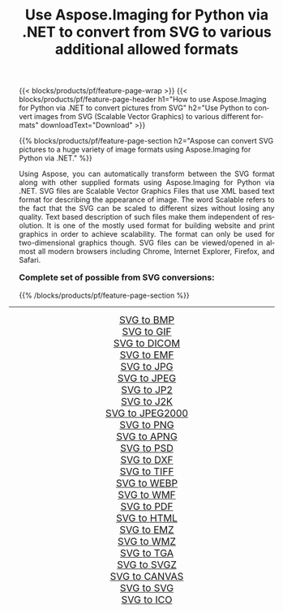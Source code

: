 ﻿---
title: Use Aspose.Imaging for Python via .NET to convert from SVG to various additional allowed formats 
weight: 3920
url: /python-net/conversion/from/svg/ 
lang: en
langdirlevel: 2
locales: zh-hans,ja,it,ru,de,es,fr,nl,id,lt,pl,pt,vi,tr,ko,zh-hant,ar,hi,th,sv,cs,uk,he
description: You can quickly transform from SVG(Scalable Vector Graphics) into various formats using Aspose.Imaging for Python via .NET.
---

{{< blocks/products/pf/feature-page-wrap >}}
{{< blocks/products/pf/feature-page-header h1="How to use Aspose.Imaging for Python via .NET to convert pictures from SVG" h2="Use Python to convert images from SVG (Scalable Vector Graphics) to various different formats" downloadText="Download" >}}


{{% blocks/products/pf/feature-page-section  h2="Aspose can convert SVG pictures to a huge variety of image formats using Aspose.Imaging for Python via .NET." %}}
<p align=justify>Using Aspose, you can automatically transform between the SVG format along with other supplied formats using Aspose.Imaging for Python via .NET. SVG files are Scalable Vector Graphics Files that use XML based text format for describing the appearance of image. The word Scalable refers to the fact that the SVG can be scaled to different sizes without losing any quality. Text based description of such files make them independent of resolution. It is one of the mostly used format for building website and print graphics in order to achieve scalability. The format can only be used for two-dimensional graphics though. SVG files can be viewed/opened in almost all modern browsers including Chrome, Internet Explorer, Firefox, and Safari.</p>
<h3 style="margin-top:16px;">
Complete set of possible from SVG conversions:
</h3>
{{% /blocks/products/pf/feature-page-section %}}
<div class="container-fluid productfamilypage bg-gray">
    <div class="convertypes bg-gray agp-content section">
        <div class="container">
		<hr style="margin-left:-20px;"/>
		<div class="row other-converters" style="gap: 10px;font-size: 19px;text-align:center;">
		    <div class='col-md-3 other-converter remove-lp remove-rp'><a href="/imaging/python-net/conversion/svg-to-bmp/" style="padding:15px;">SVG to BMP</a></div><div class='col-md-3 other-converter remove-lp remove-rp'><a href="/imaging/python-net/conversion/svg-to-gif/" style="padding:15px;">SVG to GIF</a></div><div class='col-md-3 other-converter remove-lp remove-rp'><a href="/imaging/python-net/conversion/svg-to-dicom/" style="padding:15px;">SVG to DICOM</a></div><div class='col-md-3 other-converter remove-lp remove-rp'><a href="/imaging/python-net/conversion/svg-to-emf/" style="padding:15px;">SVG to EMF</a></div><div class='col-md-3 other-converter remove-lp remove-rp'><a href="/imaging/python-net/conversion/svg-to-jpg/" style="padding:15px;">SVG to JPG</a></div><div class='col-md-3 other-converter remove-lp remove-rp'><a href="/imaging/python-net/conversion/svg-to-jpeg/" style="padding:15px;">SVG to JPEG</a></div><div class='col-md-3 other-converter remove-lp remove-rp'><a href="/imaging/python-net/conversion/svg-to-jp2/" style="padding:15px;">SVG to JP2</a></div><div class='col-md-3 other-converter remove-lp remove-rp'><a href="/imaging/python-net/conversion/svg-to-j2k/" style="padding:15px;">SVG to J2K</a></div><div class='col-md-3 other-converter remove-lp remove-rp'><a href="/imaging/python-net/conversion/svg-to-jpeg2000/" style="padding:15px;">SVG to JPEG2000</a></div><div class='col-md-3 other-converter remove-lp remove-rp'><a href="/imaging/python-net/conversion/svg-to-png/" style="padding:15px;">SVG to PNG</a></div><div class='col-md-3 other-converter remove-lp remove-rp'><a href="/imaging/python-net/conversion/svg-to-apng/" style="padding:15px;">SVG to APNG</a></div><div class='col-md-3 other-converter remove-lp remove-rp'><a href="/imaging/python-net/conversion/svg-to-psd/" style="padding:15px;">SVG to PSD</a></div><div class='col-md-3 other-converter remove-lp remove-rp'><a href="/imaging/python-net/conversion/svg-to-dxf/" style="padding:15px;">SVG to DXF</a></div><div class='col-md-3 other-converter remove-lp remove-rp'><a href="/imaging/python-net/conversion/svg-to-tiff/" style="padding:15px;">SVG to TIFF</a></div><div class='col-md-3 other-converter remove-lp remove-rp'><a href="/imaging/python-net/conversion/svg-to-webp/" style="padding:15px;">SVG to WEBP</a></div><div class='col-md-3 other-converter remove-lp remove-rp'><a href="/imaging/python-net/conversion/svg-to-wmf/" style="padding:15px;">SVG to WMF</a></div><div class='col-md-3 other-converter remove-lp remove-rp'><a href="/imaging/python-net/conversion/svg-to-pdf/" style="padding:15px;">SVG to PDF</a></div><div class='col-md-3 other-converter remove-lp remove-rp'><a href="/imaging/python-net/conversion/svg-to-html/" style="padding:15px;">SVG to HTML</a></div><div class='col-md-3 other-converter remove-lp remove-rp'><a href="/imaging/python-net/conversion/svg-to-emz/" style="padding:15px;">SVG to EMZ</a></div><div class='col-md-3 other-converter remove-lp remove-rp'><a href="/imaging/python-net/conversion/svg-to-wmz/" style="padding:15px;">SVG to WMZ</a></div><div class='col-md-3 other-converter remove-lp remove-rp'><a href="/imaging/python-net/conversion/svg-to-tga/" style="padding:15px;">SVG to TGA</a></div><div class='col-md-3 other-converter remove-lp remove-rp'><a href="/imaging/python-net/conversion/svg-to-svgz/" style="padding:15px;">SVG to SVGZ</a></div><div class='col-md-3 other-converter remove-lp remove-rp'><a href="/imaging/python-net/conversion/svg-to-canvas/" style="padding:15px;">SVG to CANVAS</a></div><div class='col-md-3 other-converter remove-lp remove-rp'><a href="/imaging/python-net/conversion/svg-to-svg/" style="padding:15px;">SVG to SVG</a></div><div class='col-md-3 other-converter remove-lp remove-rp'><a href="/imaging/python-net/conversion/svg-to-ico/" style="padding:15px;">SVG to ICO</a></div>
                </div>
        </div>
    </div>
</div>
<br/>

